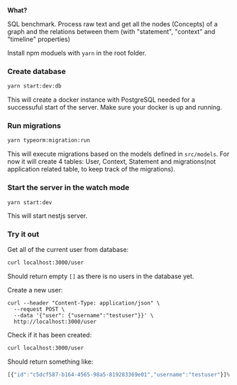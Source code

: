 **What?**

SQL benchmark. Process raw text and get all the nodes (Concepts) of a graph and the relations between them (with "statement", "context" and "timeline" properties)

Install npm moduels with `yarn` in the root folder.

### Create database

```sh
yarn start:dev:db
```

This will create a docker instance with PostgreSQL needed for a successuful start of the server.
Make sure your docker is up and running.

### Run migrations

```sh
yarn typeorm:migration:run
```

This will execute migrations based on the models defined in `src/models`. For now it will create 4 tables: User, Context, Statement and migrations(not application related table, to keep track of the migrations).

### Start the server in the watch mode

```
yarn start:dev
```

This will start nestjs server.

### Try it out

Get all of the current user from database:

```sh
curl localhost:3000/user
```

Should return empty `[]` as there is no users in the database yet.

Create a new user:

```sj
curl --header "Content-Type: application/json" \
  --request POST \
  --data '{"user": {"username":"testuser"}}' \
  http://localhost:3000/user
```

Check if it has been created:

```sh
curl localhost:3000/user
```

Should return something like:

```js
[{"id":"c5dcf587-b164-4565-98a5-819283369e01","username":"testuser"}]%
```
